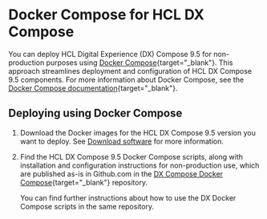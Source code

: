 
# Docker Compose for HCL DX Compose

You can deploy HCL Digital Experience (DX) Compose 9.5 for non-production purposes using [Docker Compose](https://docs.docker.com/compose/){target="_blank"}. This approach streamlines deployment and configuration of HCL DX Compose 9.5 components. For more information about Docker Compose, see the [Docker Compose documentation](https://docs.docker.com/compose/){target="_blank"}.

## Deploying using Docker Compose

1. Download the Docker images for the HCL DX Compose 9.5 version you want to deploy. See [Download software](../../getting_started/download/index.md) for more information.

2. Find the HCL DX Compose 9.5 Docker Compose scripts, along with installation and configuration instructions for non-production use, which are published as-is in Github.com in the [DX Compose Docker Compose](https://github.com/HCL-TECH-SOFTWARE/dx-compose-docker-compose){target="_blank"} repository.

    You can find further instructions about how to use the DX Docker Compose scripts in the same repository.